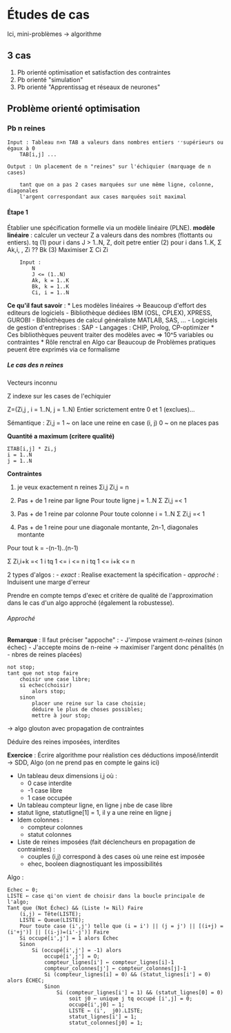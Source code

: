 # Études de cas

Ici, mini-problèmes -> algorithme

<!-- refaire hierarchie titres -->

## 3 cas

1. Pb orienté optimisation et satisfaction des contraintes
2. Pb orienté "simulation"
3. Pb orienté "Apprentissag et réseaux de neurones"

## Problème orienté optimisation

### Pb n reines

	Input : Tableau n×n TAB a valeurs dans nombres entiers ̛̛supérieurs ou égaux à 0
		TAB[i,j] ...

	Output : Un placement de n "reines" sur l'échiquier (marquage de n cases)

		tant que on a pas 2 cases marquées sur une même ligne, colonne, diagonales
		l'argent correspondant aux cases marquées soit maximal

#### Étape 1

Établier une spécification formelle via un modèle linéaire (PLNE).
**modèle linéaire** : calculer un vecteur Z a valeurs dans des nombres (flottants ou entiers).
	tq (1) pour i dans J > 1..N, Z, doit petre entier
		 (2) pour i dans 1..K, Σ Ak,i, , Zi ?? Bk
		 (3) Maximiser Σ Ci Zi

		Input : 
			N
			J <= (1..N)
			Ak, k = 1..K
			Bk, k = 1..K
			Ci, i = 1..N

**Ce qu'il faut savoir** :
	* Les modèles linéaires → Beaucoup d'effort des editeurs de logiciels
		- Bibliothèque dédiées IBM (OSL, CPLEX), XPRESS, GUROBI
		- Bibliothèques de calcul généraliste MATLAB, SAS, ...
		- Logiciels de gestion d'entreprises : SAP
		- Langages : CHIP, Prolog, CP-optimizer
	* Ces bibliothèques peuvent traiter des modèles avec => 10^5 variables ou contraintes
	* Rôle renctral en Algo car Beaucoup de Problèmes pratiques peuent être exprimés via ce formalisme

##### Le cas des n reines

Vecteurs inconnu 

Z indexe sur les cases de l'echiquier

Z=(Zi,j , i = 1..N, j = 1..N) Entier scrictement entre 0 et 1 (exclues)...

Sémantique : Zi,j = 1 ~ on lace une reine en case (i, j)
										0 ~ on ne places pas

**Quantité a maximum (critere qualité)**

	ΣTAB[i,j] * Zi,j
	i = 1..N
	j = 1..N

**Contraintes**

1. je veux exactement n reines
	Σi,j Zi,j = n

2. Pas + de 1 reine par ligne
	Pour toute ligne j = 1..N
		Σ Zi,j =< 1

3. Pas + de 1 reine par colonne
	Pour toute colonne i = 1..N
		Σ Zi,j =< 1

4. Pas + de 1 reine pour une diagonale montante, 2n-1, diagonales montante

Pour tout k = -(n-1)..(n-1)

Σ Zi,i+k =< 1
i tq 1 <= i <= n
i tq 1 <= i+k <= n

2 types d'algos :
	- *exact* : Realise exactement la spécification
	- *approché* : Induisent une marge d'erreur 

Prendre en compte temps d'exec et critère de qualité de l'approximation dans le cas d'un algo approché (également la robustesse). 

###### Approché

**Remarque** : Il faut préciser "appoche" :
	- J'impose vraiment *n-reines* (sinon échec)
	- J'accepte moins de n-reine → maximiser l'argent donc pénalités (n - nbres de reines placées)

```
not stop;
tant que not stop faire
	choisir une case libre;
	si echec(choisir)
		alors stop;
	sinon
		placer une reine sur la case choisie;
		déduire le plus de choses possibles;
		mettre à jour stop;
```
→ algo glouton avec propagation de contraintes

Déduire des reines imposées, interdites

**Exercice** : Écrire algorithme pour réalistion ces déductions imposé/interdit
→ SDD, Algo (on ne prend pas en compte le gains ici)


- Un tableau deux dimensions i,j où :
	- 0 case interdite
	- -1 case libre
	- 1 case occupée
- Un tableau compteur ligne, en ligne j nbe de case libre
- statut ligne, statutligne[1] = 1, il y a une reine en ligne j
- Idem colonnes :
	- compteur colonnes
	- statut colonnes
- Liste de reines imposées (fait déclencheurs en propagation de contraintes) :
	- couples (i,j) correspond à des cases où une reine est imposée
	- ehec, booleen diagnostiquant les impossibilités

Algo : 

```
Echec ← 0;
LISTE ← case qi'on vient de choisir dans la boucle principale de l'algo;
Tant que (Not Échec) && (Liste != Nil) Faire
	(i,j) ← Tête(LISTE);
	LISTE ← Queue(LISTE);
	Pour toute case (i',j') telle que (i = i') || (j = j') || [(i+j) = (i'+j')] || [(i-j)=(i'-j')] Faire
	Si occupé[i',j'] = 1 alors Échec
	Sinon 
		Si (occupé[i',j'] = -1) alors 
			occupé[i',j'] = O;
			compteur_lignes[i'] ← compteur_lignes[i]-1
			compteur_colonnes[j'] ← compteur_colonnes[j]-1
			Si (compteur_lignes[i] = 0) && (statut_lignes[i'] = 0) alors ÉCHEC;
			Sinon
				Si (compteur_lignes[i'] = 1) && (statut_lignes[0] = 0)
					soit j0 ← unique j tq occupé [i',j] = 0;
					occupé[i',j0] ← 1;
					LISTE ← (i',  j0).LISTE;
					statut_lignes[i'] = 1;
					statut_colonnes[j0] = 1;
```